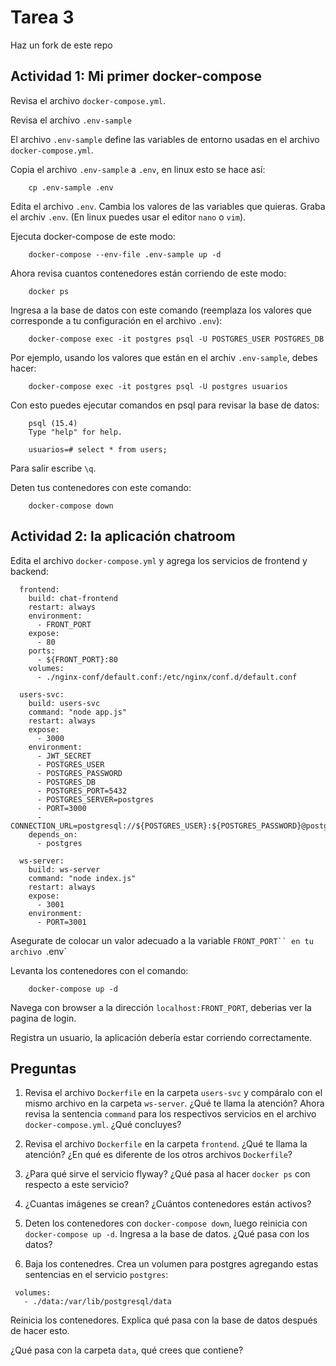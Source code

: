 # Tarea 3

Haz un fork de este repo

## Actividad 1: Mi primer docker-compose

Revisa el archivo `docker-compose.yml`.

Revisa el archivo `.env-sample`

El archivo `.env-sample` define las variables de entorno usadas en el archivo `docker-compose.yml`.

Copia el archivo `.env-sample` a `.env`, en linux esto se hace así:

        cp .env-sample .env

Edita el archivo `.env`. Cambia los valores de las variables que quieras.
Graba el archiv `.env`. (En linux puedes usar el editor `nano` o `vim`).

Ejecuta docker-compose de este modo:

        docker-compose --env-file .env-sample up -d

Ahora revisa cuantos contenedores están corriendo de este modo:

        docker ps

Ingresa a la base de datos con este comando (reemplaza los valores que corresponde a tu configuración en el archivo `.env`):

        docker-compose exec -it postgres psql -U POSTGRES_USER POSTGRES_DB

Por ejemplo, usando los valores que están en el archiv `.env-sample`, debes hacer:


        docker-compose exec -it postgres psql -U postgres usuarios


Con esto puedes ejecutar comandos en psql para revisar la base de datos:

        psql (15.4)
        Type "help" for help.

        usuarios=# select * from users;


Para salir escribe `\q`.


Deten tus contenedores con este comando:

        docker-compose down

## Actividad 2: la aplicación chatroom

Edita el archivo `docker-compose.yml` y agrega los servicios de frontend y backend:

```
  frontend:
    build: chat-frontend
    restart: always
    environment:
      - FRONT_PORT
    expose: 
      - 80
    ports:
      - ${FRONT_PORT}:80
    volumes:
      - ./nginx-conf/default.conf:/etc/nginx/conf.d/default.conf
 
  users-svc:
    build: users-svc
    command: "node app.js" 
    restart: always
    expose:
      - 3000
    environment:
      - JWT_SECRET
      - POSTGRES_USER
      - POSTGRES_PASSWORD
      - POSTGRES_DB
      - POSTGRES_PORT=5432
      - POSTGRES_SERVER=postgres
      - PORT=3000
      - CONNECTION_URL=postgresql://${POSTGRES_USER}:${POSTGRES_PASSWORD}@postgres:5432/${POSTGRES_DB}
    depends_on:
      - postgres
  
  ws-server:
    build: ws-server
    command: "node index.js"
    restart: always
    expose:
      - 3001
    environment:
      - PORT=3001
```

Asegurate de colocar un valor adecuado a la variable `FRONT_PORT`` en tu archivo `.env`

Levanta los contenedores con el comando:

        docker-compose up -d

Navega con browser a la dirección `localhost:FRONT_PORT`, deberias ver la pagina de login.

Registra un usuario, la aplicación debería estar corriendo correctamente.

## Preguntas

1. Revisa el archivo `Dockerfile` en la carpeta `users-svc` y compáralo con el mismo archivo en la carpeta `ws-server`. ¿Qué te llama la atención? Ahora revisa la sentencia `command` para los respectivos servicios en el archivo `docker-compose.yml`. ¿Qué concluyes?

2. Revisa el archivo `Dockerfile` en la carpeta `frontend`. ¿Qué te llama la atención? ¿En qué es diferente de los otros archivos `Dockerfile`?

3. ¿Para qué sirve el servicio flyway? ¿Qué pasa al hacer `docker ps` con respecto a este servicio?

4. ¿Cuantas imágenes se crean? ¿Cuántos contenedores están activos?

5. Deten los contenedores con `docker-compose down`, luego reinicia con `docker-compose up -d`. Ingresa a la base de datos. ¿Qué pasa con los datos? 

6. Baja los contenedres. Crea un volumen para postgres agregando estas sentencias en el servicio `postgres`: 

```
 volumes:
   - ./data:/var/lib/postgresql/data
```

Reinicia los contenedores. Explica qué pasa con la base de datos después de hacer esto.

¿Qué pasa con la carpeta `data`, qué crees que contiene?

